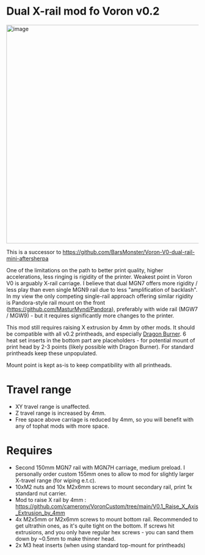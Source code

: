 # Dual X-rail mod fo Voron v0.2
<img width="918" height="574" alt="image" src="https://github.com/user-attachments/assets/9436aa06-5445-4573-b4a0-a684ce154638" />

This is a successor to https://github.com/BarsMonster/Voron-V0-dual-rail-mini-aftersherpa

One of the limitations on the path to better print quality, higher accelerations, less ringing is rigidity of the printer. Weakest point in Voron V0 is arguably X-rail carriage. I believe that dual MGN7 offers more rigidity / less play than even single MGN9 rail due to less "amplification of backlash". In my view the only competing single-rail approach offering similar rigidity is Pandora-style rail mount on the front (https://github.com/MasturMynd/Pandora), preferably with wide rail (MGW7 / MGW9) - but it requires significantly more changes to the printer.

This mod still requires raising X extrusion by 4mm by other mods.
It should be compatible with all v0.2 printheads, and especially [Dragon Burner](https://github.com/chirpy2605/voron/tree/main/V0/Dragon_Burner). 
6 heat set inserts in the bottom part are placeholders - for potential mount of print head by 2-3 points (likely possible with Dragon Burner). For standard printheads keep these unpopulated. 

Mount point is kept as-is to keep compatibility with all printheads. 

# Travel range

* XY travel range is unaffected.
* Z travel range is increased by 4mm.
* Free space above carriage is reduced by 4mm, so you will benefit with any of tophat mods with more space.

# Requires

* Second 150mm MGN7 rail with MGN7H carriage, medium preload. I personally order custom 155mm ones to allow to mod for slightly larger X-travel range (for wiping e.t.c).
* 10xM2 nuts and 10x M2x6mm screws to mount secondary rail, print 1x standard nut carrier.
* Mod to raise X rail by 4mm : https://github.com/camerony/VoronCustom/tree/main/V0.1_Raise_X_Axis_Extrusion_by_4mm
* 4x M2x5mm or M2x6mm screws to mount bottom rail. Recommended to get ultrathin ones, as it's quite tight on the bottom. If screws hit extrusions, and you only have regular hex screws - you can sand them down by ~0.5mm to make thinner head.
* 2x M3 heat inserts (when using standard top-mount for printheads)
